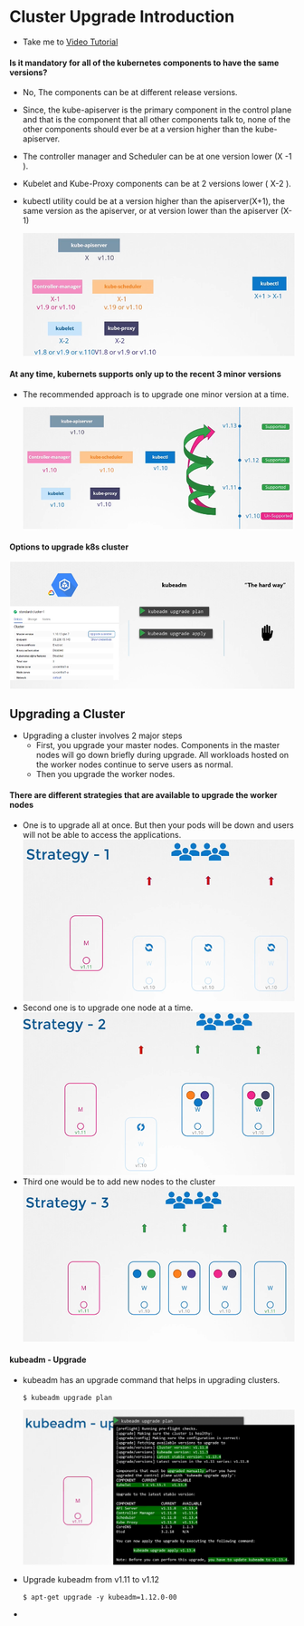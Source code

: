 # Cluster Upgrade Introduction
  - Take me to [Video Tutorial](https://kodekloud.com/courses/539883/lectures/9808227)
  
#### Is it mandatory for all of the kubernetes components to have the same versions?
- No, The components can be at different release versions.
- Since, the kube-apiserver is the primary component in the control plane and that is the component that all other components talk to, none of the other components should ever be at a version higher than the kube-apiserver.
- The controller manager and Scheduler can be at one version lower (X -1 ).
- Kubelet and Kube-Proxy components can be at 2 versions lower  ( X-2 ).
- kubectl utility could be at a version higher than the apiserver(X+1), the same version as the apiserver, or at version lower than the apiserver (X-1)

  ![up1](../../images/up1.PNG)
  
#### At any time, kubernets supports only up to the recent 3 minor versions
- The recommended approach is to upgrade one minor version at a time.
  
  ![up2](../../images/up2.PNG)
  
#### Options to upgrade k8s cluster
 
  ![opt](../../images/opt.PNG)
  
## Upgrading a Cluster
- Upgrading a cluster involves 2 major steps
  - First, you upgrade your master nodes. Components in the master nodes will go down briefly during upgrade. All workloads hosted on the worker nodes continue to serve users as normal.
  - Then you upgrade the worker nodes.
  
#### There are different strategies that are available to upgrade the worker nodes
- One is to upgrade all at once. But then your pods will be down and users will not be able to access the applications.
  ![stg1](../../images/stg1.PNG)
- Second one is to upgrade one node at a time. 
  ![stg2](../../images/stg2.PNG)
- Third one would be to add new nodes to the cluster
  ![stg3](../../images/stg3.PNG)
  
#### kubeadm - Upgrade
- kubeadm has an upgrade command that helps in upgrading clusters.
  ```
  $ kubeadm upgrade plan
  ```
  ![kube1](../../images/kube1.PNG)
  
- Upgrade kubeadm from v1.11 to v1.12
  ```
  $ apt-get upgrade -y kubeadm=1.12.0-00
  ```
- 

  
  
  
  
